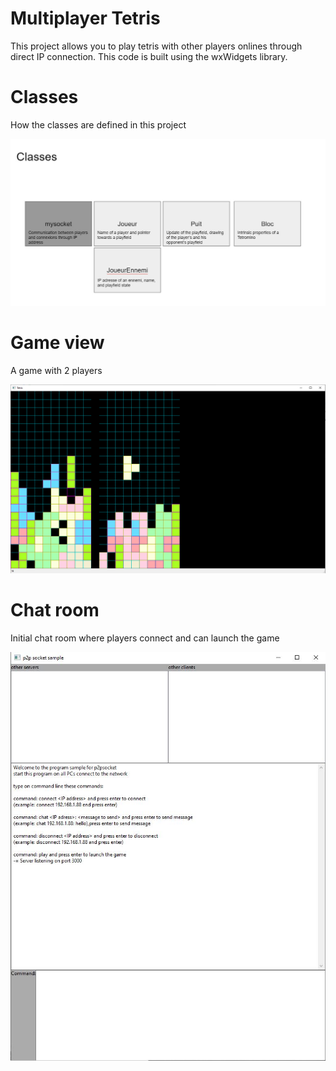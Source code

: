 # Multiplayer Tetris

This project allows you to play tetris with other players onlines through direct IP connection.
This code is built using the wxWidgets library.

# Classes
How the classes are defined in this project

![alt text](https://github.com/Nico-Sigal/Project_IN204/blob/main/images/classes.JPG)

# Game view
A game with 2 players

![alt text](https://github.com/Nico-Sigal/Project_IN204/blob/main/images/tetrisgrid.png)

# Chat room

Initial chat room where players connect and can launch the game

![alt text](https://github.com/Nico-Sigal/Project_IN204/blob/main/images/chat.JPG)
